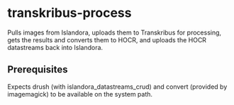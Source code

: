 # transkribus-process

Pulls images from Islandora, uploads them to Transkribus for processing, gets the results and converts them to HOCR, and uploads the HOCR datastreams back into Islandora.

## Prerequisites

Expects drush (with islandora_datastreams_crud) and convert (provided by imagemagick) to be available on the system path.